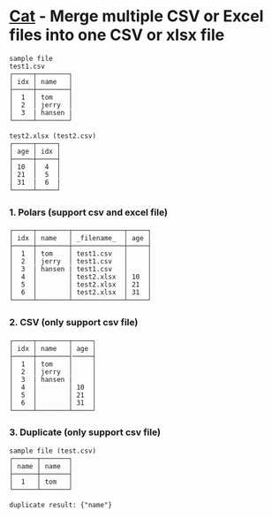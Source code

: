# [Cat](../src-tauri/src/lib/cmd/cat.rs) - Merge multiple CSV or Excel files into one CSV or xlsx file

```
sample file
test1.csv
┌─────┬────────┐
│ idx │ name   │
├─────┼────────┤
│  1  │ tom    │
│  2  │ jerry  │
│  3  | hansen |
└─────┴────────┘

test2.xlsx (test2.csv)
┌─────┬─────┐
│ age │ idx │
├─────┼─────┤
│ 10  │  4  │
│ 21  │  5  │
│ 31  |  6  |
└─────┴─────┘
```

### 1. Polars (support csv and excel file)

```
┌─────┬────────┬─────────────┬─────┐
│ idx │ name   │ _filename_  │ age │
├─────┼────────┼─────────────┼─────┤
│  1  │ tom    │ test1.csv   │     │
│  2  │ jerry  │ test1.csv   │     │
│  3  | hansen | test1.csv   │     │
│  4  │        │ test2.xlsx  │ 10  │
│  5  │        │ test2.xlsx  │ 21  │
│  6  │        │ test2.xlsx  │ 31  │
└─────┴────────┴─────────────┴─────┘
```

### 2. CSV (only support csv file)

```
┌─────┬────────┬─────┐
│ idx │ name   │ age │
├─────┼────────┤─────┤
│  1  │ tom    │     │
│  2  │ jerry  │     │
│  3  | hansen |     │
│  4  │        │ 10  │
│  5  │        │ 21  │
│  6  │        │ 31  │
└─────┴────────┴─────┘
```

### 3. Duplicate (only support csv file)

```
sample file (test.csv)
┌──────┬───────┐
│ name │ name  │
├──────┼───────┤
│  1   │ tom   │
└──────┴───────┘

duplicate result: {"name"}
```

